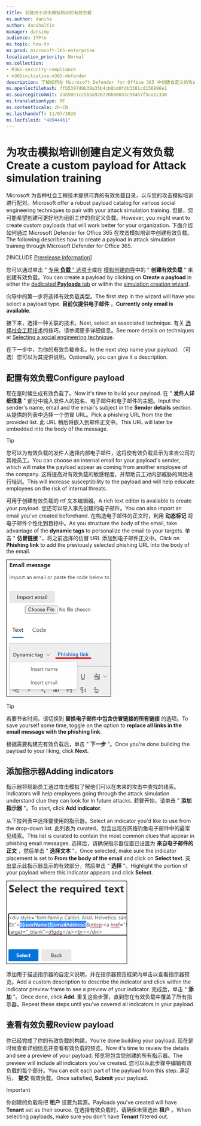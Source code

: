 ```yaml
---
title: 创建用于攻击模拟培训的有效负载
ms.author: daniha
author: danihalfin
manager: dansimp
audience: ITPro
ms.topic: how-to
ms.prod: microsoft-365-enterprise
localization_priority: Normal
ms.collection:
- M365-security-compliance
- m365initiative-m365-defender
description: 了解如何在 Microsoft Defender for Office 365 中创建自定义的攻击负载以实现攻击模拟培训。
ms.openlocfilehash: ffb5397d9b39a35b4cb8bd0fdb3301cd156896e1
ms.sourcegitcommit: dab50e1cc5bba920720b80033c93457f5ca1c330
ms.translationtype: MT
ms.contentlocale: zh-CN
ms.lasthandoff: 11/07/2020
ms.locfileid: "48944461"
---
```

# <a name="create-a-custom-payload-for-attack-simulation-training"></a><span data-ttu-id="52a0f-103">为攻击模拟培训创建自定义有效负载</span><span class="sxs-lookup"><span data-stu-id="52a0f-103">Create a custom payload for Attack simulation training</span></span>

<span data-ttu-id="52a0f-104">Microsoft 为各种社会工程技术提供可靠的有效负载目录，以与您的攻击模拟培训进行配对。</span><span class="sxs-lookup"><span data-stu-id="52a0f-104">Microsoft offer a robust payload catalog for various social engineering techniques to pair with your attack simulation training.</span></span> <span data-ttu-id="52a0f-105">但是，您可能希望创建可更好地为组织工作的自定义负载。</span><span class="sxs-lookup"><span data-stu-id="52a0f-105">However, you might want to create custom payloads that will work better for your organization.</span></span> <span data-ttu-id="52a0f-106">下面介绍如何通过 Microsoft Defender for Office 365 在攻击模拟培训中创建有效负载。</span><span class="sxs-lookup"><span data-stu-id="52a0f-106">The following describes how to create a payload in attack simulation training through Microsoft Defender for Office 365.</span></span>

[!INCLUDE [Prerelease information](../includes/prerelease.md)]

<span data-ttu-id="52a0f-107">您可以通过单击 " [专用 **负载** " 选项卡](https://security.microsoft.com/attacksimulator?viewid=payload)或在 [模拟创建向导](attack-simulation-training.md#selecting-a-payload)中的 " **创建有效负载** " 来创建有效负载。</span><span class="sxs-lookup"><span data-stu-id="52a0f-107">You can create a payload by clicking on **Create a payload** in either the [dedicated **Payloads** tab](https://security.microsoft.com/attacksimulator?viewid=payload) or within the [simulation creation wizard](attack-simulation-training.md#selecting-a-payload).</span></span>

<span data-ttu-id="52a0f-108">向导中的第一步将选择有效负载类型。</span><span class="sxs-lookup"><span data-stu-id="52a0f-108">The first step in the wizard will have you select a payload type.</span></span> <span data-ttu-id="52a0f-109">**目前仅提供电子邮件** 。</span><span class="sxs-lookup"><span data-stu-id="52a0f-109">**Currently only email is available**.</span></span>

<span data-ttu-id="52a0f-110">接下来，选择一种关联的技术。</span><span class="sxs-lookup"><span data-stu-id="52a0f-110">Next, select an associated technique.</span></span> <span data-ttu-id="52a0f-111">有关 [选择社会工程技术](attack-simulation-training.md#selecting-a-social-engineering-technique)的技巧，请参阅更多详细信息。</span><span class="sxs-lookup"><span data-stu-id="52a0f-111">See more details on techniques at [Selecting a social engineering technique](attack-simulation-training.md#selecting-a-social-engineering-technique).</span></span>

<span data-ttu-id="52a0f-112">在下一步中，为你的有效负载命名。</span><span class="sxs-lookup"><span data-stu-id="52a0f-112">In the next step name your payload.</span></span> <span data-ttu-id="52a0f-113">（可选）您可以为其提供说明。</span><span class="sxs-lookup"><span data-stu-id="52a0f-113">Optionally, you can give it a description.</span></span>

## <a name="configure-payload"></a><span data-ttu-id="52a0f-114">配置有效负载</span><span class="sxs-lookup"><span data-stu-id="52a0f-114">Configure payload</span></span>

<span data-ttu-id="52a0f-115">现在是时候生成有效负载了。</span><span class="sxs-lookup"><span data-stu-id="52a0f-115">Now it's time to build your payload.</span></span> <span data-ttu-id="52a0f-116">在 " **发件人详细信息** " 部分中输入发件人的姓名、电子邮件和电子邮件的主题。</span><span class="sxs-lookup"><span data-stu-id="52a0f-116">Input the sender's name, email and the email's subject in the **Sender details** section.</span></span> <span data-ttu-id="52a0f-117">从提供的列表中选择一个仿冒 URL。</span><span class="sxs-lookup"><span data-stu-id="52a0f-117">Pick a phishing URL from the the provided list.</span></span> <span data-ttu-id="52a0f-118">此 URL 稍后将嵌入到邮件正文中。</span><span class="sxs-lookup"><span data-stu-id="52a0f-118">This URL will later be embedded into the body of the message.</span></span>

> [!TIP]
> <span data-ttu-id="52a0f-119">您可以为有效负载的发件人选择内部电子邮件，这将使有效负载显示为来自公司的其他员工。</span><span class="sxs-lookup"><span data-stu-id="52a0f-119">You can choose an internal email for your payload's sender, which will make the payload appear as coming from another employee of the company.</span></span> <span data-ttu-id="52a0f-120">这将提高对有效负载的敏感程度，并帮助员工对内部威胁的风险进行培训。</span><span class="sxs-lookup"><span data-stu-id="52a0f-120">This will increase susceptibility to the payload and will help educate employees on the risk of internal threats.</span></span>

<span data-ttu-id="52a0f-121">可用于创建有效负载的 rtf 文本编辑器。</span><span class="sxs-lookup"><span data-stu-id="52a0f-121">A rich text editor is available to create your payload.</span></span> <span data-ttu-id="52a0f-122">您还可以导入事先创建的电子邮件。</span><span class="sxs-lookup"><span data-stu-id="52a0f-122">You can also import an email you've created beforehand.</span></span> <span data-ttu-id="52a0f-123">在构造电子邮件的正文时，利用 **动态标记** 将电子邮件个性化到目标中。</span><span class="sxs-lookup"><span data-stu-id="52a0f-123">As you structure the body of the email, take advantage of the **dynamic tags** to personalize the email to your targets.</span></span> <span data-ttu-id="52a0f-124">单击 " **仿冒链接** "，将之前选择的仿冒 URL 添加到电子邮件正文中。</span><span class="sxs-lookup"><span data-stu-id="52a0f-124">Click on **Phishing link** to add the previously selected phishing URL into the body of the email.</span></span>

![在 Microsoft Defender for Office 365 的有效负载创建中突出显示的仿冒链接和动态标记](../../media/attack-sim-preview-payload-email-body.png)

> [!TIP]
> <span data-ttu-id="52a0f-126">若要节省时间，请切换到 **替换电子邮件中包含仿冒链接的所有链接** 的选项。</span><span class="sxs-lookup"><span data-stu-id="52a0f-126">To save yourself some time, toggle on the option to **replace all links in the email message with the phishing link**.</span></span>

<span data-ttu-id="52a0f-127">根据需要构建完有效负载后，单击 " **下一步** "。</span><span class="sxs-lookup"><span data-stu-id="52a0f-127">Once you're done building the payload to your liking, click **Next**.</span></span>

## <a name="adding-indicators"></a><span data-ttu-id="52a0f-128">添加指示器</span><span class="sxs-lookup"><span data-stu-id="52a0f-128">Adding indicators</span></span>

<span data-ttu-id="52a0f-129">指示器将帮助员工通过攻击模拟了解他们可以在未来的攻击中查找的线索。</span><span class="sxs-lookup"><span data-stu-id="52a0f-129">Indicators will help employees going through the attack simulation understand clue they can look for in future attacks.</span></span> <span data-ttu-id="52a0f-130">若要开始，请单击 " **添加指示器** "。</span><span class="sxs-lookup"><span data-stu-id="52a0f-130">To start, click **Add indicator**.</span></span>

<span data-ttu-id="52a0f-131">从下拉列表中选择要使用的指示器。</span><span class="sxs-lookup"><span data-stu-id="52a0f-131">Select an indicator you'd like to use from the drop-down list.</span></span> <span data-ttu-id="52a0f-132">此列表为 curated，包含出现在网络钓鱼电子邮件中的最常见线索。</span><span class="sxs-lookup"><span data-stu-id="52a0f-132">This list is curated to contain the most common clues that appear in phishing email messages.</span></span> <span data-ttu-id="52a0f-133">选择后，请确保指示器位置已设置为 **来自电子邮件的正文** ，然后单击 " **选择文本** "。</span><span class="sxs-lookup"><span data-stu-id="52a0f-133">Once selected, make sure the indicator placement is set to **From the body of the email** and click on **Select text**.</span></span> <span data-ttu-id="52a0f-134">突出显示此指示器显示的有效部分，然后单击 " **选择** "。</span><span class="sxs-lookup"><span data-stu-id="52a0f-134">Highlight the portion of your payload where this indicator appears and click **Select**.</span></span>

![要添加到攻击模拟培训中的指标的邮件正文中突出显示的文本](../../media/attack-sim-preview-select-text.png)

<span data-ttu-id="52a0f-136">添加用于描述指示器的自定义说明，并在指示器预览框架内单击以查看指示器预览。</span><span class="sxs-lookup"><span data-stu-id="52a0f-136">Add a custom description to describe the indicator and click within the indicator preview frame to see a preview of your indicator.</span></span> <span data-ttu-id="52a0f-137">完成后，单击 " **添加** "。</span><span class="sxs-lookup"><span data-stu-id="52a0f-137">Once done, click **Add**.</span></span> <span data-ttu-id="52a0f-138">重复这些步骤，直到您在有效负载中覆盖了所有指示器。</span><span class="sxs-lookup"><span data-stu-id="52a0f-138">Repeat these steps until you've covered all indicators in your payload.</span></span>

## <a name="review-payload"></a><span data-ttu-id="52a0f-139">查看有效负载</span><span class="sxs-lookup"><span data-stu-id="52a0f-139">Review payload</span></span>

<span data-ttu-id="52a0f-140">你已经完成了你的有效负载的构建。</span><span class="sxs-lookup"><span data-stu-id="52a0f-140">You're done building your payload.</span></span> <span data-ttu-id="52a0f-141">现在是时候查看详细信息并查看有效负载的预览。</span><span class="sxs-lookup"><span data-stu-id="52a0f-141">Now it's time to review the details and see a preview of your payload.</span></span> <span data-ttu-id="52a0f-142">预览将包含您创建的所有指示器。</span><span class="sxs-lookup"><span data-stu-id="52a0f-142">The preview will include all indicators you've created.</span></span> <span data-ttu-id="52a0f-143">您可以从此步骤中编辑有效负载的每个部分。</span><span class="sxs-lookup"><span data-stu-id="52a0f-143">You can edit each part of the payload from this step.</span></span> <span data-ttu-id="52a0f-144">满足后， **提交** 有效负载。</span><span class="sxs-lookup"><span data-stu-id="52a0f-144">Once satisfied, **Submit** your payload.</span></span> 

> [!IMPORTANT]
> <span data-ttu-id="52a0f-145">你创建的负载将把 **租户** 设置为其源。</span><span class="sxs-lookup"><span data-stu-id="52a0f-145">Payloads you've created will have **Tenant** set as their source.</span></span> <span data-ttu-id="52a0f-146">在选择有效负载时，请确保未筛选出 **租户** 。</span><span class="sxs-lookup"><span data-stu-id="52a0f-146">When selecting payloads, make sure you don't have **Tenant** filtered out.</span></span>